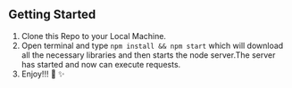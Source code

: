 ## Getting Started
1. Clone this Repo to your Local Machine.
2. Open terminal and type ```npm install && npm start``` which will download all the necessary libraries and then starts the node server.The server has started and now can execute requests.
3. Enjoy!!! 🎉 ✨

